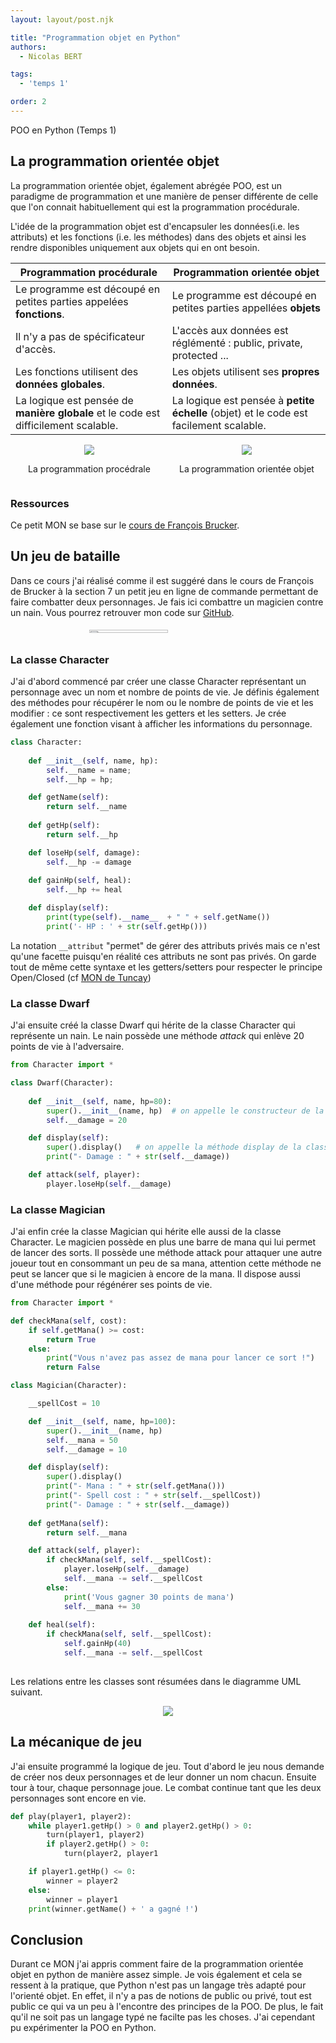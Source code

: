 ```yaml
---
layout: layout/post.njk

title: "Programmation objet en Python"
authors:
  - Nicolas BERT

tags:
  - 'temps 1'

order: 2
---
```


<!-- début résumé -->
POO en Python (Temps 1)
<!-- fin résumé -->

## La programmation orientée objet

La programmation orientée objet, également abrégée POO, est un paradigme de programmation et une manière de penser différente de celle que l'on connait habituellement qui est la programmation procédurale.

L'idée de la programmation objet est d'encapsuler les données(i.e. les attributs) et les fonctions (i.e. les méthodes) dans des objets et ainsi les rendre disponibles uniquement aux objets qui en ont besoin.

| **Programmation procédurale**                                                   | **Programmation orientée objet**                                                   |
|---------------------------------------------------------------------------------|------------------------------------------------------------------------------------|
| Le programme est découpé en petites parties appelées **fonctions**.             | Le programme est découpé en petites parties appellées **objets**                   |
| Il n'y a pas de spécificateur d'accès.                                          | L'accès aux données est réglémenté : public, private, protected ...                |
| Les fonctions utilisent des **données globales**.                                   | Les objets utilisent ses **propres données**.                                          |
| La logique est pensée de **manière globale** et le code est difficilement scalable. | La logique est pensée à **petite échelle** (objet) et le code est facilement scalable. |

<div style="display: flex; align-items: center;">
  <div style="width: 50%; display: flex; flex-direction: column; align-items: center;">
    <img src="./../images/procedurale.png" style="border: 0;" />
    <p>La programmation procédrale</p>
  </div>
  <div style="width: 50%; display: flex; flex-direction: column; align-items: center;">
    <img src="./../images/orientee-objet.png" style="border: 0;" />
    <p>La programmation orientée objet</p>
  </div>
</div>

### Ressources

Ce petit MON se base sur le [cours de François Brucker](https://francoisbrucker.github.io/cours_informatique/cours/algorithme-code-th%C3%A9orie/code/programmation-objet/).

## Un jeu de bataille

Dans ce cours j'ai réalisé comme il est suggéré dans le cours de François de Brucker à la section 7 un petit jeu en ligne de commande permettant de faire combatter deux personnages. Je fais ici combattre un magicien contre un nain. Vous pourrez retrouver mon code sur [GitHub](https://github.com/nbert71/POO-Python).

<div style="display: grid; place-items: center;">
  <img src="./../images/gandalf-gimli.png" style="width: 50%;" />
</div>

### La classe Character

J'ai d'abord commencé par créer une classe Character représentant un personnage avec un nom et nombre de points de vie. Je définis également des méthodes pour récupérer le nom ou le nombre de points de vie et les modifier : ce sont respectivement les getters et les setters. Je crée également une fonction visant à afficher les informations du personnage.

```python
class Character:
    
    def __init__(self, name, hp):
        self.__name = name;
        self.__hp = hp;

    def getName(self):
        return self.__name
    
    def getHp(self):
        return self.__hp

    def loseHp(self, damage):
        self.__hp -= damage
    
    def gainHp(self, heal):
        self.__hp += heal

    def display(self):
        print(type(self).__name__  + " " + self.getName())
        print('- HP : ' + str(self.getHp()))   
```

La notation `__attribut` "permet" de gérer des attributs privés mais ce n'est qu'une facette puisqu'en réalité ces attributs ne sont pas privés. On garde tout de même cette syntaxe et les getters/setters pour respecter le principe Open/Closed (cf [MON de Tuncay](https://francoisbrucker.github.io/do-it/mon/TBi/MON/POO/))

### La classe Dwarf

J'ai ensuite créé la classe Dwarf qui hérite de la classe Character qui représente un nain. Le nain possède une méthode *attack* qui enlève 20 points de vie à l'adversaire.

```python
from Character import *

class Dwarf(Character):
    
    def __init__(self, name, hp=80):
        super().__init__(name, hp)  # on appelle le constructeur de la classe parente
        self.__damage = 20

    def display(self):
        super().display()   # on appelle la méthode display de la classe parente
        print("- Damage : " + str(self.__damage))

    def attack(self, player):
        player.loseHp(self.__damage)

```

### La classe Magician

J'ai enfin crée la classe Magician qui hérite elle aussi de la classe Character. Le magicien possède en plus une barre de mana qui lui permet de lancer des sorts. Il possède une méthode attack pour attaquer une autre joueur tout en consommant un peu de sa mana, attention cette méthode ne peut se lancer que si le magicien à encore de la mana. Il dispose aussi d'une méthode pour régénérer ses points de vie.

```python
from Character import *

def checkMana(self, cost):
    if self.getMana() >= cost:
        return True
    else:
        print("Vous n'avez pas assez de mana pour lancer ce sort !")
        return False

class Magician(Character):

    __spellCost = 10

    def __init__(self, name, hp=100):
        super().__init__(name, hp)
        self.__mana = 50
        self.__damage = 10

    def display(self):
        super().display()
        print("- Mana : " + str(self.getMana()))
        print("- Spell cost : " + str(self.__spellCost))
        print("- Damage : " + str(self.__damage))
    
    def getMana(self):
        return self.__mana

    def attack(self, player):
        if checkMana(self, self.__spellCost):
            player.loseHp(self.__damage)
            self.__mana -= self.__spellCost
        else:
            print('Vous gagner 30 points de mana')
            self.__mana += 30
        
    def heal(self):
        if checkMana(self, self.__spellCost):
            self.gainHp(40)
            self.__mana -= self.__spellCost
      
```

Les relations entre les classes sont résumées dans le diagramme UML suivant.

<div style="display: grid; place-items: center;">
  <img src="./../images/uml-poo.png" style="border: 0;">
</div>

## La mécanique de jeu

J'ai ensuite programmé la logique de jeu. Tout d'abord le jeu nous demande de créer nos deux personnages et de leur donner un nom chacun. Ensuite tour à tour, chaque personnage joue. Le combat continue tant que les deux personnages sont encore en vie.

```python
def play(player1, player2):
    while player1.getHp() > 0 and player2.getHp() > 0:
        turn(player1, player2)
        if player2.getHp() > 0:
            turn(player2, player1

    if player1.getHp() <= 0:
        winner = player2
    else:
        winner = player1
    print(winner.getName() + ' a gagné !')
```

## Conclusion

Durant ce MON j'ai appris comment faire de la programmation orientée objet en python de manière assez simple. Je vois également et cela se ressent à la pratique, que Python n'est pas un langage très adapté pour l'orienté objet. En effet, il n'y a pas de notions de public ou privé, tout est public ce qui va un peu à l'encontre des principes de la POO. De plus, le fait qu'il ne soit pas un langage typé ne facilte pas les choses. J'ai cependant pu expérimenter la POO en Python.





